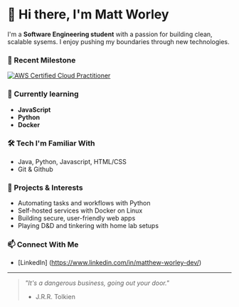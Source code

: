 # 👋 Hi there, I'm Matt Worley

I'm a  **Software Engineering student** with a passion for building clean, scalable sysems. 
I enjoy pushing my boundaries through new technologies.

### 🧠 Recent Milestone
[![AWS Certified Cloud Practitioner](https://img.shields.io/badge/AWS%20Certified-Cloud%20Practitioner-232f3e?logo=amazon-aws&logoColor=white)](https://www.credly.com/badges/dc100fc8-1a63-4017-b8b2-fe69ee53c406)

### 🌱 Currently learning
- **JavaScript**
- **Python**
- **Docker**

### 🛠️ Tech I'm Familiar With
- Java, Python, Javascript, HTML/CSS
- Git & Github

### 🚧 Projects & Interests
- Automating tasks and workflows with Python
- Self-hosted services with Docker on Linux
- Building secure, user-friendly web apps
- Playing D&D and tinkering with home lab setups

### 📫 Connect With Me
- [LinkedIn] (https://www.linkedin.com/in/matthew-worley-dev/)


---

> _"It's a dangerous business, going out your door."_
> - J.R.R. Tolkien
